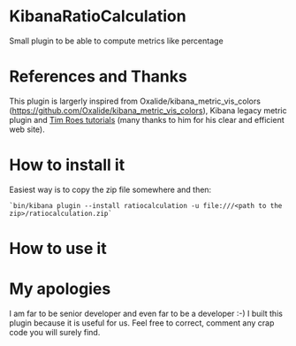 # KibanaRatioCalculation
Small plugin to be able to compute metrics like percentage

# References and Thanks
This plugin is largerly inspired from Oxalide/kibana_metric_vis_colors 
(https://github.com/Oxalide/kibana_metric_vis_colors), Kibana legacy metric plugin and [Tim Roes tutorials](https://www.timroes.de/2015/12/06/writing-kibana-4-plugins-visualizations-using-data/) (many thanks to him for his clear and efficient web site).

# How to install it

Easiest way is to copy the zip file somewhere and then:

    `bin/kibana plugin --install ratiocalculation -u file:///<path to the zip>/ratiocalculation.zip`


# How to use it


# My apologies

I am far to be senior developer and even far to be a developer :-) I built this plugin because it is useful for us.
Feel free to correct, comment any crap code you will surely find.

